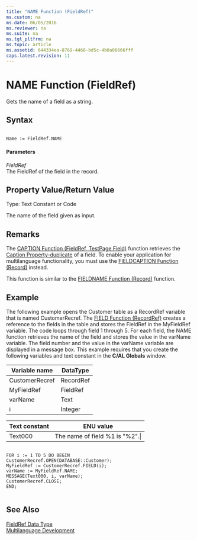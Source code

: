 ```yaml
---
title: "NAME Function (FieldRef)"
ms.custom: na
ms.date: 06/05/2016
ms.reviewer: na
ms.suite: na
ms.tgt_pltfrm: na
ms.topic: article
ms.assetid: 644334ea-8769-4466-bd5c-4b0a06666fff
caps.latest.revision: 11
---
```

# NAME Function (FieldRef)
Gets the name of a field as a string.  
  
## Syntax  
  
```  
  
Name := FieldRef.NAME  
```  
  
#### Parameters  
 *FieldRef*  
 The FieldRef of the field in the record.  
  
## Property Value\/Return Value  
 Type: Text Constant or Code  
  
 The name of the field given as input.  
  
## Remarks  
 The [CAPTION Function \(FieldRef, TestPage Field\)](../dynamics-nav/CAPTION-Function--FieldRef--TestPage-Field-.md) function retrieves the [Caption Property\-duplicate](../dynamics-nav/Caption-Property-duplicate.md) of a field. To enable your application for multilanguage functionality, you must use the [FIELDCAPTION Function \(Record\)](../dynamics-nav/FIELDCAPTION-Function--Record-.md) instead.  
  
 This function is similar to the [FIELDNAME Function \(Record\)](../dynamics-nav/FIELDNAME-Function--Record-.md) function.  
  
## Example  
 The following example opens the Customer table as a RecordRef variable that is named CustomerRecref. The [FIELD Function \(RecordRef\)](../dynamics-nav/FIELD-Function--RecordRef-.md) creates a reference to the fields in the table and stores the FieldRef in the MyFieldRef variable. The code loops through field 1 through 5. For each field, the NAME function retrieves the name of the field and stores the value in the varName variable. The field number and the value in the varName variable are displayed in a message box. This example requires that you create the following variables and text constant in the **C\/AL Globals** window.  
  
|Variable name|DataType|  
|-------------------|--------------|  
|CustomerRecref|RecordRef|  
|MyFieldRef|FieldRef|  
|varName|Text|  
|i|Integer|  
  
|Text constant|ENU value|  
|-------------------|---------------|  
|Text000|The name of field %1 is "%2".\\|  
  
```  
  
FOR i := 1 TO 5 DO BEGIN  
CustomerRecref.OPEN(DATABASE::Customer);  
MyFieldRef := CustomerRecref.FIELD(i);  
varName := MyFieldRef.NAME;  
MESSAGE(Text000, i, varName);  
CustomerRecref.CLOSE;  
END;  
  
```  
  
## See Also  
 [FieldRef Data Type](../dynamics-nav/FieldRef-Data-Type.md)   
 [Multilanguage Development](../dynamics-nav/Multilanguage-Development.md)